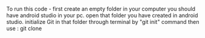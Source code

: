 To run this code -
first create an empty folder in your computer 
you should have android studio in your pc.
open that folder you have created in android studio.
initialize Git in that folder through terminal by "git init" command
then use : git clone
 
 
